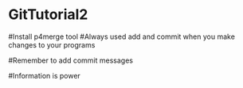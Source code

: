 # GitTutorial2
#Install p4merge tool
#Always used add and commit when you make changes to your programs

#Remember to add commit messages

#Information is power
